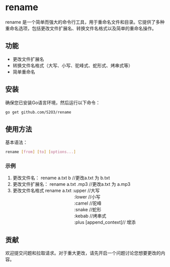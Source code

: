 # rename

rename 是一个简单而强大的命令行工具，用于重命名文件和目录。它提供了多种重命名选项，包括更改文件扩展名、转换文件名格式以及简单的重命名操作。

## 功能

- 更改文件扩展名
- 转换文件名格式（大写、小写、驼峰式、蛇形式、烤串式等）
- 简单重命名

## 安装

确保您已安装Go语言环境，然后运行以下命令：
```bash
go get github.com/S2O3/rename
```


## 使用方法

基本语法：
```bash
rename [from] [to] [options...]
```

### 示例

1. 更改文件名：
rename a.txt b //更改a.txt 为 b.txt
2. 更改文件扩展名：
rename a.txt .mp3 //更改a.txt 为 a.mp3
3. 更改文件名格式
rename a.txt :upper //大写  
**&emsp;** **&emsp;** **&emsp;** **&emsp;** **&emsp;** **&emsp;** **&emsp;** **&emsp;** **&emsp;** **&emsp;** **&emsp;**:lower //小写  
**&emsp;** **&emsp;** **&emsp;** **&emsp;** **&emsp;** **&emsp;** **&emsp;** **&emsp;** **&emsp;** **&emsp;** **&emsp;**:camel //驼峰  
**&emsp;** **&emsp;** **&emsp;** **&emsp;** **&emsp;** **&emsp;** **&emsp;** **&emsp;** **&emsp;** **&emsp;** **&emsp;**:snake //蛇形  
**&emsp;** **&emsp;** **&emsp;** **&emsp;** **&emsp;** **&emsp;** **&emsp;** **&emsp;** **&emsp;** **&emsp;** **&emsp;**:kebab //烤串式  
**&emsp;** **&emsp;** **&emsp;** **&emsp;** **&emsp;** **&emsp;** **&emsp;** **&emsp;** **&emsp;** **&emsp;** **&emsp;**:plus [append_context]// 增添
## 贡献

欢迎提交问题和拉取请求。对于重大更改，请先开启一个问题讨论您想要更改的内容。









   
